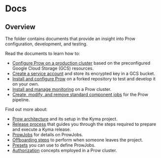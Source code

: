 # Docs

## Overview

The folder contains documents that provide an insight into Prow configuration, development, and testing.

<!-- Update the list each time you modify the document structure in this folder. -->

Read the documents to learn how to:

- [Configure Prow on a production cluster](./production-cluster-configuration.md) based on the preconfigured Google Cloud Storage (GCS) resources.
- [Create a service account](./prow-secrets-management.md) and store its encrypted key in a GCS bucket.
- [Install and configure Prow](./prow-installation-on-forks.md) on a forked repository to test and develop it on your own.
- [Install and manage monitoring](./prow-monitoring.md) on a Prow cluster.
- [Create, modify, and remove standard component jobs](./component-jobs.md) for the Prow pipeline.

Find out more about:

- [Prow architecture](./prow-architecture.md) and its setup in the Kyma project.
- [Release process](./release-process.md) that guides you through the steps required to prepare and execute a Kyma release.
- [ProwJobs](./prow-jobs.md) for details on ProwJobs.
- [Offboarding steps](offboarding-checklist.md) to perform when someone leaves the project.
- [Presets](./presets.md) you can use to define ProwJobs.
- [Authorization](./authorization.md) concepts employed in a Prow cluster.
